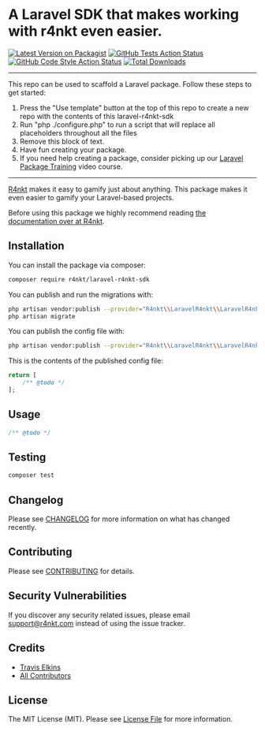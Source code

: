 # A Laravel SDK that makes working with r4nkt even easier.

[![Latest Version on Packagist](https://img.shields.io/packagist/v/r4nkt/laravel-r4nkt-sdk.svg?style=flat-square)](https://packagist.org/packages/r4nkt/laravel-r4nkt-sdk)
[![GitHub Tests Action Status](https://img.shields.io/github/workflow/status/r4nkt/laravel-r4nkt-sdk/run-tests?label=tests)](https://github.com/r4nkt/laravel-r4nkt-sdk/actions?query=workflow%3Arun-tests+branch%3Amain)
[![GitHub Code Style Action Status](https://img.shields.io/github/workflow/status/r4nkt/laravel-r4nkt-sdk/Check%20&%20fix%20styling?label=code%20style)](https://github.com/r4nkt/laravel-r4nkt-sdk/actions?query=workflow%3A"Check+%26+fix+styling"+branch%3Amain)
[![Total Downloads](https://img.shields.io/packagist/dt/r4nkt/laravel-r4nkt-sdk.svg?style=flat-square)](https://packagist.org/packages/r4nkt/laravel-r4nkt-sdk)

---
This repo can be used to scaffold a Laravel package. Follow these steps to get started:

1. Press the "Use template" button at the top of this repo to create a new repo with the contents of this laravel-r4nkt-sdk
2. Run "php ./configure.php" to run a script that will replace all placeholders throughout all the files
3. Remove this block of text.
4. Have fun creating your package.
5. If you need help creating a package, consider picking up our <a href="https://laravelpackage.training">Laravel Package Training</a> video course.
---

[R4nkt](https://r4nkt.com) makes it easy to gamify just about anything. This package makes it even easier to gamify your Laravel-based projects.

Before using this package we highly recommend reading [the documentation over at R4nkt](https://docs.r4nkt.com).

## Installation

You can install the package via composer:

```bash
composer require r4nkt/laravel-r4nkt-sdk
```

You can publish and run the migrations with:

```bash
php artisan vendor:publish --provider="R4nkt\\LaravelR4nkt\\LaravelR4nktServiceProvider" --tag="laravel-r4nkt-sdk-migrations"
php artisan migrate
```

You can publish the config file with:
```bash
php artisan vendor:publish --provider="R4nkt\\LaravelR4nkt\\LaravelR4nktServiceProvider" --tag="laravel-r4nkt-sdk-config"
```

This is the contents of the published config file:

```php
return [
    /** @todo */
];
```

## Usage

```php
/** @todo */
```

## Testing

```bash
composer test
```

## Changelog

Please see [CHANGELOG](CHANGELOG.md) for more information on what has changed recently.

## Contributing

Please see [CONTRIBUTING](.github/CONTRIBUTING.md) for details.

## Security Vulnerabilities

If you discover any security related issues, please email support@r4nkt.com instead of using the issue tracker.

## Credits

- [Travis Elkins](https://github.com/telkins)
- [All Contributors](../../contributors)

## License

The MIT License (MIT). Please see [License File](LICENSE.md) for more information.
